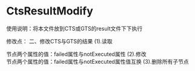 # CtsResultModify

使用说明：将本文件放到CTS或GTS的result文件下下执行

修改点：
二、修改CTS与GTS的结果
    (1).读取<Summary>节点两个属性的值：failed属性与notExecuted属性
    (2).修改<Summary>节点两个属性的值：failed属性与notExecuted属性值互换
    (3).删除所有<FailedScene>子节点


